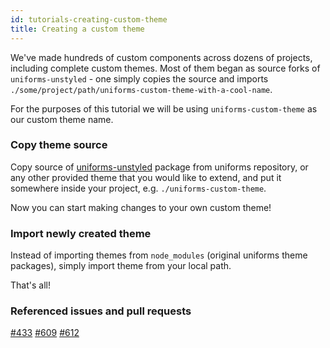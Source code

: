 ```yaml
---
id: tutorials-creating-custom-theme
title: Creating a custom theme
---
```


We've made hundreds of custom components across dozens of projects, including complete custom themes.
Most of them began as source forks of `uniforms-unstyled` - one simply copies the source
and imports `./some/project/path/uniforms-custom-theme-with-a-cool-name`.

For the purposes of this tutorial we will be using `uniforms-custom-theme` as our custom theme name.

### Copy theme source

Copy source of [uniforms-unstyled](https://github.com/vazco/uniforms/tree/master/packages/uniforms-unstyled) package from uniforms repository, or any other provided theme that you would like to extend, and put it somewhere inside your project, e.g. `./uniforms-custom-theme`.

Now you can start making changes to your own custom theme!

### Import newly created theme

Instead of importing themes from `node_modules` (original uniforms theme packages), simply import theme from your local path.

That's all!

### Referenced issues and pull requests

[#433](https://github.com/vazco/uniforms/issues/433)
[#609](https://github.com/vazco/uniforms/issues/609#issuecomment-545079686)
[#612](https://github.com/vazco/uniforms/pull/612#issuecomment-545643935)
